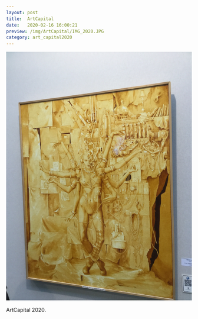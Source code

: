 ```yaml
---
layout: post
title:  ArtCapital
date:   2020-02-16 16:00:21
preview: /img/ArtCapital/IMG_2020.JPG
category: art_capital2020
---
```


![Picture 1](/img/ArtCapital/IMG_2020.JPG) 


ArtCapital 2020.


